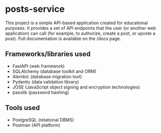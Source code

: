 # posts-service
This project is a simple API-based application created for educational purposes. It provides a set of API endpoints that the user (or another web application) can call (for example, to authorize, create a post, or upvote a post). Full documentation is available on the /docs page.

## Frameworks/libraries used
- FastAPI (web framework)
- SQLAlchemy (database toolkit and ORM)
- Alembic (database migration tool)
- Pydantic (data validation library)
- JOSE (JavaScript object signing and encryption technologies)
- passlib (password hashing)

## Tools used
- PostgreSQL (relational DBMS)
- Postman (API platform)
